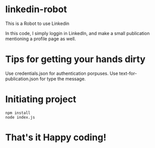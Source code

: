 # linkedin-robot

This is a Robot to use Linkedin

In this code, I simply loggin in LinkedIn, and make a small publication mentioning a profile page as well.

# Tips for getting your hands dirty

Use credentials.json for authentication porpuses.
Use text-for-publication.json for type the message.

# Initiating project

```
npm install
node index.js

```

# That's it Happy coding!
